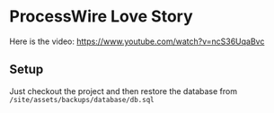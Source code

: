 # ProcessWire Love Story

Here is the video: https://www.youtube.com/watch?v=ncS36UqaBvc

## Setup

Just checkout the project and then restore the database from `/site/assets/backups/database/db.sql`
